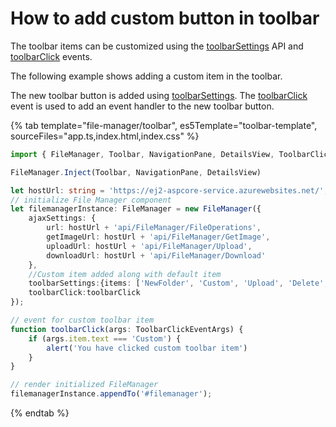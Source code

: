 # How to add custom button in toolbar

The toolbar items can be customized using the [toolbarSettings](../../api/file-manager/#toolbarSettings) API and [toolbarClick](../../api/file-manager/#toolbarClick) events.

The following example shows adding a custom item in the toolbar.

The new toolbar button is added using [toolbarSettings](../../api/file-manager/#toolbarSettings). The [toolbarClick](../../api/file-manager/#toolbarClick) event is used to add an event handler to the new toolbar button.

{% tab template="file-manager/toolbar", es5Template="toolbar-template", sourceFiles="app.ts,index.html,index.css" %}

```typescript
import { FileManager, Toolbar, NavigationPane, DetailsView, ToolbarClickEventArgs } from '@syncfusion/ej2-filemanager';

FileManager.Inject(Toolbar, NavigationPane, DetailsView)

let hostUrl: string = 'https://ej2-aspcore-service.azurewebsites.net/';
// initialize File Manager component
let filemanagerInstance: FileManager = new FileManager({
    ajaxSettings: {
        url: hostUrl + 'api/FileManager/FileOperations',
        getImageUrl: hostUrl + 'api/FileManager/GetImage',
        uploadUrl: hostUrl + 'api/FileManager/Upload',
        downloadUrl: hostUrl + 'api/FileManager/Download'
    },
    //Custom item added along with default item
    toolbarSettings:{items: ['NewFolder', 'Custom', 'Upload', 'Delete', 'Download', 'Rename', 'SortBy', 'Refresh', 'Selection', 'View', 'Details']},
    toolbarClick:toolbarClick
});

// event for custom toolbar item
function toolbarClick(args: ToolbarClickEventArgs) {
    if (args.item.text === 'Custom') {
        alert('You have clicked custom toolbar item')
    }
}

// render initialized FileManager
filemanagerInstance.appendTo('#filemanager');
```

{% endtab %}